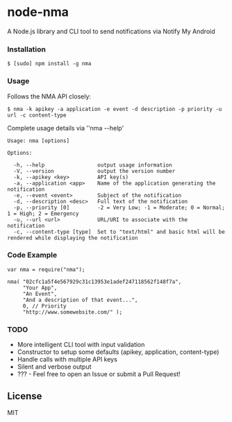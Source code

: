 # node-nma #####################################################################

A Node.js library and CLI tool to send notifications via Notify My Android 

### Installation

    $ [sudo] npm install -g nma

### Usage

Follows the NMA API closely:

    $ nma -k apikey -a application -e event -d description -p priority -u url -c content-type

Complete usage details via ''nma --help'

    Usage: nma [options]

    Options:

      -h, --help                 output usage information
      -V, --version              output the version number
      -k, --apikey <key>         API key(s)
      -a, --application <app>    Name of the application generating the notification
      -e, --event <event>        Subject of the notification
      -d, --description <desc>   Full text of the notification
      -p, --priority [0]         -2 = Very Low; -1 = Moderate; 0 = Normal; 1 = High; 2 = Emergency
      -u, --url <url>            URL/URI to associate with the notification
      -c, --content-type [type]  Set to "text/html" and basic html will be rendered while displaying the notification

### Code Example

    var nma = require("nma");

    nma( "02cfc1a5f4e567929c31c13953e1adef247118562f148f7a",
         "Your App",
         "An Event",
         "And a description of that event...",
         0, // Priority
         "http://www.somewebsite.com/" );

### TODO

 - More intelligent CLI tool with input validation
 - Constructor to setup some defaults (apikey, application, content-type) 
 - Handle calls with multiple API keys
 - Silent and verbose output
 - ??? - Feel free to open an Issue or submit a Pull Request!

## License #####################################################################

MIT
